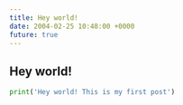 ```yaml
---
title: Hey world!
date: 2004-02-25 10:48:00 +0000
future: true
---
```


## Hey world!

```python
print('Hey world! This is my first post')
```
